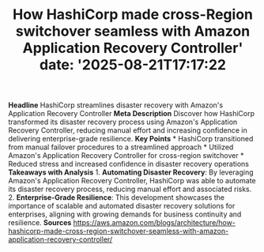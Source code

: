 ﻿---
title: "How HashiCorp made cross-Region switchover seamless with Amazon Application Recovery Controller'
date: '2025-08-21T17:17:22"
category: "Markets"
summary: ""
slug: "how hashicorp made crossregion switchover seamless with amaz"
source_urls:
  - "https://aws.amazon.com/blogs/architecture/how-hashicorp-made-cross-region-switchover-seamless-with-amazon-application-recovery-controller/"
seo:
  title: "How HashiCorp made cross-Region switchover seamless with Amazon Application Recovery Controller | Hash n Hedge'
  description: '"
  keywords: ["news", "markets", "brief"]
---
**Headline** HashiCorp streamlines disaster recovery with Amazon's Application Recovery Controller  **Meta Description** Discover how HashiCorp transformed its disaster recovery process using Amazon's Application Recovery Controller, reducing manual effort and increasing confidence in delivering enterprise-grade resilience.  **Key Points**  * HashiCorp transitioned from manual failover procedures to a streamlined approach * Utilized Amazon's Application Recovery Controller for cross-region switchover * Reduced stress and increased confidence in disaster recovery operations  **Takeaways with Analysis**  1. **Automating Disaster Recovery**: By leveraging Amazon's Application Recovery Controller, HashiCorp was able to automate its disaster recovery process, reducing manual effort and associated risks. 2. **Enterprise-Grade Resilience**: This development showcases the importance of scalable and automated disaster recovery solutions for enterprises, aligning with growing demands for business continuity and resilience.  **Sources** https://aws.amazon.com/blogs/architecture/how-hashicorp-made-cross-region-switchover-seamless-with-amazon-application-recovery-controller/ 
